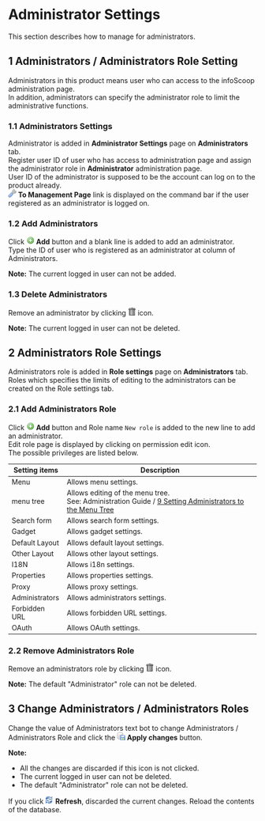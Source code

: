 # Administrator Settings

This section describes how to manage for administrators.

## 1 Administrators / Administrators Role Setting

Administrators in this product means user who can access to the infoScoop administration page.  
In addition, administrators can specify the administrator role to limit the administrative functions.

### 1.1 Administrators Settings

Administrator is added in **Administrator Settings** page on
**Administrators** tab.  
Register user ID of user who has access to administration page and assign the administrator role in **Administrator** administration page.  
User ID of the administrator is supposed to be the account can log on to the product already.  
![Properties icon] **To Management Page** link is displayed on the command bar if the user registered as an administrator is logged on.

### 1.2 Add Administrators

Click ![Add icon] **Add** button and a blank line is added to add an administrator.  
Type the ID of user who is registered as an administrator at column of Administrators.

**Note:** The current logged in user can not be added.

### 1.3 Delete Administrators

Remove an administrator by clicking ![Trash icon] icon.

**Note:** The current logged in user can not be deleted.

## 2 Administrators Role Settings

Administrators role is added in **Role settings** page on **Administrators** tab.  
Roles which specifies the limits of editing to the administrators can be created on the Role settings tab.

### 2.1 Add Administrators Role

Click ![Add icon] **Add** button and Role name `New role` is added to the new line to add an administrator.  
Edit role page is displayed by clicking on permission edit icon.  
The possible privileges are listed below.

<table>
    <thead>
        <tr>
            <th>Setting items</th>
            <th>Description</th>
        </tr>
    </thead>
    <tbody>
        <tr>
            <td>Menu</td>
            <td>Allows menu settings.</td>
        </tr>
        <tr>
            <td>menu tree</td>
            <td>Allows editing of the menu tree.<br>See: Administration Guide / <a href="menu-settings.md#set_admin">9 Setting Administrators to the Menu Tree</a></td>
        </tr>
        <tr>
            <td>Search form</td>
            <td>Allows search form settings.</td>
        </tr>
        <tr>
            <td>Gadget</td>
            <td>Allows gadget settings.</td>
        </tr>
        <tr>
            <td>Default Layout</td>
            <td>Allows default layout settings.</td>
        </tr>
        <tr>
            <td>Other Layout</td>
            <td>Allows other layout settings.</td>
        </tr>
        <tr>
            <td>I18N</td>
            <td>Allows i18n settings.</td>
        </tr>
        <tr>
            <td>Properties</td>
            <td>Allows properties settings.</td>
        </tr>
        <tr>
            <td>Proxy</td>
            <td>Allows proxy settings.</td>
        </tr>
        <tr>
            <td>Administrators</td>
            <td>Allows administrators settings.</td>
        </tr>
        <tr>
            <td>Forbidden URL</td>
            <td>Allows forbidden URL settings.</td>
        </tr>
        <tr>
            <td>OAuth</td>
            <td>Allows OAuth settings.</td>
        </tr>
    </tbody>
</table>

### 2.2 Remove Administrators Role

Remove an administrators role by clicking ![Trash icon] icon.

**Note:** The default "Administrator" role can not be deleted.

## 3 Change Administrators / Administrators Roles

Change the value of Administrators text bot to change Administrators / Administrators Role and click the ![Apply icon] **Apply changes** button.

**Note:**

  * All the changes are discarded if this icon is not clicked.
  * The current logged in user can not be deleted.
  * The default "Administrator" role can not be deleted.

If you click ![Refresh icon] **Refresh**, discarded the current changes. Reload the contents of the database.


[Add icon]: ../../images/add_menu_tree.gif
[Apply icon]: ../../images/apply_changes.gif
[Properties icon]: ../../images/display_all_properties.gif
[Refresh icon]: ../../images/refresh.gif
[Trash icon]: ../../images/trash.gif
